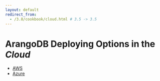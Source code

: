 ```yaml
---
layout: default
redirect_from:
  - /3.8/cookbook/cloud.html # 3.5 -> 3.5
---
```

ArangoDB Deploying Options in the _Cloud_
=========================================

- [AWS](deployment-cloud-aws.html)
- [Azure](deployment-cloud-azure.html)

